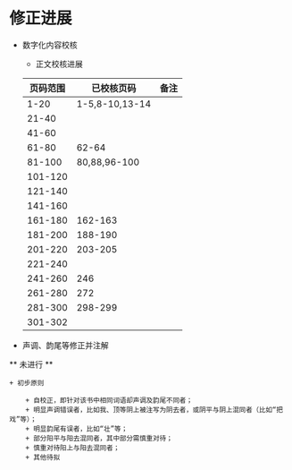 # 修正进展

+ 数字化内容校核

	+ 正文校核进展

	| 页码范围	| 已校核页码 				| 备注	|
	|----------	|---------------------------------------|------	|
	| 1-20		| 1-5,8-10,13-14			| 	|
	| 21-40		|					| 	|
	| 41-60		|					| 	|
	| 61-80		| 62-64					| 	|
	| 81-100	| 80,88,96-100				| 	|
	| 101-120	|			 		| 	|
	| 121-140	|					| 	|
	| 141-160	|					| 	|
	| 161-180	| 162-163				| 	|
	| 181-200	| 188-190				| 	|
	| 201-220	| 203-205				| 	|
	| 221-240	| 					| 	|
	| 241-260	| 246					| 	|
	| 261-280	| 272					| 	|
	| 281-300	| 298-299				| 	|
	| 301-302	|					| 	|


+ 声调、韵尾等修正并注解

** 未进行 **

	+ 初步原则

		+ 自校正，即针对该书中相同词语却声调及韵尾不同者；
		+ 明显声调错误者，比如我、顶等阴上被注写为阴去者，或阴平与阴上混同者（比如“把戏”等）；
		+ 明显韵尾有误者，比如“壮”等；
		+ 部分阳平与阳去混同者，其中部分需慎重对待；
		+ 慎重对待阳上与阳去混同者；
		+ 其他待拟


